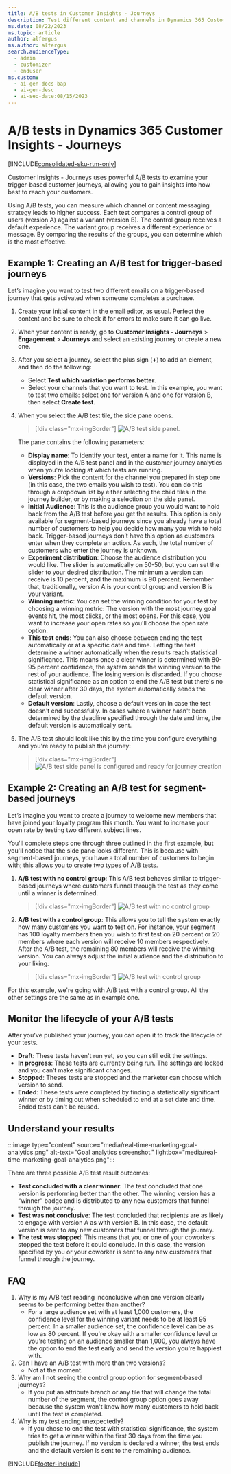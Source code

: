 ```yaml
---
title: A/B tests in Customer Insights - Journeys 
description: Test different content and channels in Dynamics 365 Customer Insights - Journeys to gain insights into how best to reach your customers.
ms.date: 08/22/2023
ms.topic: article
author: alfergus
ms.author: alfergus
search.audienceType:
  - admin
  - customizer
  - enduser
ms.custom:
  - ai-gen-docs-bap
  - ai-gen-desc
  - ai-seo-date:08/15/2023
---
```


# A/B tests in Dynamics 365 Customer Insights - Journeys

[!INCLUDE[consolidated-sku-rtm-only](./includes/consolidated-sku-rtm-only.md)]

Customer Insights - Journeys uses powerful A/B tests to examine your trigger-based customer journeys, allowing you to gain insights into how best to reach your customers.

Using A/B tests, you can measure which channel or content messaging strategy leads to higher success. Each test compares a control group of users (version A) against a variant (version B). The control group receives a default experience. The variant group receives a different experience or message. By comparing the results of the groups, you can determine which is the most effective.

## Example 1: Creating an A/B test for trigger-based journeys

Let’s imagine you want to test two different emails on a trigger-based journey that gets activated when someone completes a purchase.

1. Create your initial content in the email editor, as usual. Perfect the content and be sure to check it for errors to make sure it can go live.
1. When your content is ready, go to **Customer Insights - Journeys** > **Engagement** > **Journeys** and select an existing journey or create a new one.
1. After you select a journey, select the plus sign (**+**) to add an element, and then do the following:
    - Select **Test which variation performs better**.
    - Select your channels that you want to test. In this example, you want to test two emails: select one for version A and one for version B, then select **Create test**.
1. When you select the A/B test tile, the side pane opens.

    > [!div class="mx-imgBorder"]
    > ![A/B test side panel.](media/real-time-marketing-enter-ab-test-details.png "A/B test side panel")

    The pane contains the following parameters:

    - **Display name**: To identify your test, enter a name for it. This name is displayed in the A/B test panel and in the customer journey analytics when you're looking at which tests are running.
    - **Versions**: Pick the content for the channel you prepared in step one (in this case, the two emails you wish to test). You can do this through a dropdown list by either selecting the child tiles in the journey builder, or by making a selection on the side panel.
    - **Initial Audience**: This is the audience group you would want to hold back from the A/B test before you get the results. This option is only available for segment-based journeys since you already have a total number of customers to help you decide how many you wish to hold back. Trigger-based journeys don’t have this option as customers enter when they complete an action. As such, the total number of customers who enter the journey is unknown.
    - **Experiment distribution**: Choose the audience distribution you would like. The slider is automatically on 50-50, but you can set the slider to your desired distribution. The minimum a version can receive is 10 percent, and the maximum is 90 percent. Remember that, traditionally, version A is your control group and version B is your variant.
    - **Winning metric**: You can set the winning condition for your test by choosing a winning metric: The version with the most journey goal events hit, the most clicks, or the most opens. For this case, you want to increase your open rates so you'll choose the open rate option.
    - **This test ends**: You can also choose between ending the test automatically or at a specific date and time. Letting the test determine a winner automatically when the results reach statistical significance. This means once a clear winner is determined with 80-95 percent confidence, the system sends the winning version to the rest of your audience. The losing version is discarded. If you choose statistical significance as an option to end the A/B test but there's no clear winner after 30 days, the system automatically sends the default version.
    - **Default version**: Lastly, choose a default version in case the test doesn't end successfully. In cases where a winner hasn't been determined by the deadline specified through the date and time, the default version is automatically sent.
1. The A/B test should look like this by the time you configure everything and you're ready to publish the journey:

    > [!div class="mx-imgBorder"]
    > ![A/B test side panel is configured and ready for journey creation](media/real-time-marketing-ready-to-publish-journey.png "A/B test side panel is configured and ready for journey creation")

## Example 2: Creating an A/B test for segment-based journeys

Let’s imagine you want to create a journey to welcome new members that have joined your loyalty program this month. You want to increase your open rate by testing two different subject lines.

You'll complete steps one through three outlined in the first example, but you'll notice that the side pane looks different. This is because with segment-based journeys, you have a total number of customers to begin with; this allows you to create two types of A/B tests.

1. **A/B test with no control group**: This A/B test behaves similar to trigger-based journeys where customers funnel through the test as they come until a winner is determined.
 
    > [!div class="mx-imgBorder"]
    > ![A/B test with no control group](media/real-time-marketing-ab-test-with-no-control-group.png "A/B test with no control group")

1. **A/B test with a control group**: This allows you to tell the system exactly how many customers you want to test on. For instance, your segment has 100 loyalty members then you wish to first test on 20 percent or 20 members where each version will receive 10 members respectively. After the A/B test, the remaining 80 members will receive the winning version. You can always adjust the initial audience and the distribution to your liking.
 
    > [!div class="mx-imgBorder"]
    > ![A/B test with control group](media/real-time-marketing-ab-test-with-control-group.png "A/B test with control group")

For this example, we're going with A/B test with a control group. All the other settings are the same as in example one.

## Monitor the lifecycle of your A/B tests

After you've published your journey, you can open it to track the lifecycle of your tests.

- **Draft**: These tests haven't run yet, so you can still edit the settings.
- **In progress**: These tests are currently being run. The settings are locked and you can’t make significant changes.  
- **Stopped**: Theses tests are stopped and the marketer can choose which version to send.
- **Ended**: These tests were completed by finding a statistically significant winner or by timing out when scheduled to end at a set date and time. Ended tests can't be reused.

## Understand your results

:::image type="content" source="media/real-time-marketing-goal-analytics.png" alt-text="Goal analytics screenshot." lightbox="media/real-time-marketing-goal-analytics.png":::

There are three possible A/B test result outcomes:

- **Test concluded with a clear winner**: The test concluded that one version is performing better than the other. The winning version has a “winner” badge and is distributed to any new customers that funnel through the journey.
- **Test was not conclusive**: The test concluded that recipients are as likely to engage with version A as with version B. In this case, the default version is sent to any new customers that funnel through the journey.
- **The test was stopped**: This means that you or one of your coworkers stopped the test before it could conclude. In this case, the version specified by you or your coworker is sent to any new customers that funnel through the journey.

## FAQ

1. Why is my A/B test reading inconclusive when one version clearly seems to be performing better than another?
    - For a large audience set with at least 1,000 customers, the confidence level for the winning variant needs to be at least 95 percent. In a smaller audience set, the confidence level can be as low as 80 percent. If you're okay with a smaller confidence level or you're testing on an audience smaller than 1,000, you always have the option to end the test early and send the version you're happiest with.
1. Can I have an A/B test with more than two versions?
    - Not at the moment.
1. Why am I not seeing the control group option for segment-based journeys?
    - If you put an attribute branch or any tile that will change the total number of the segment, the control group option goes away because the system won't know how many customers to hold back until the test is completed.
1. Why is my test ending unexpectedly?
    - If you chose to end the test with statistical significance, the system tries to get a winner within the first 30 days from the time you publish the journey. If no version is declared a winner, the test ends and the default version is sent to the remaining audience.
 
[!INCLUDE[footer-include](./includes/footer-banner.md)]
